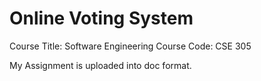 # Online Voting System

Course Title: Software Engineering
Course Code: CSE 305

My Assignment is uploaded into doc format.

